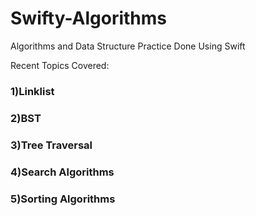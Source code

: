 # Swifty-Algorithms
 Algorithms and Data Structure Practice Done Using Swift
 
 Recent Topics Covered:
 ### 1)Linklist
 ### 2)BST
 ### 3)Tree Traversal
 ### 4)Search Algorithms
 ### 5)Sorting Algorithms
 
